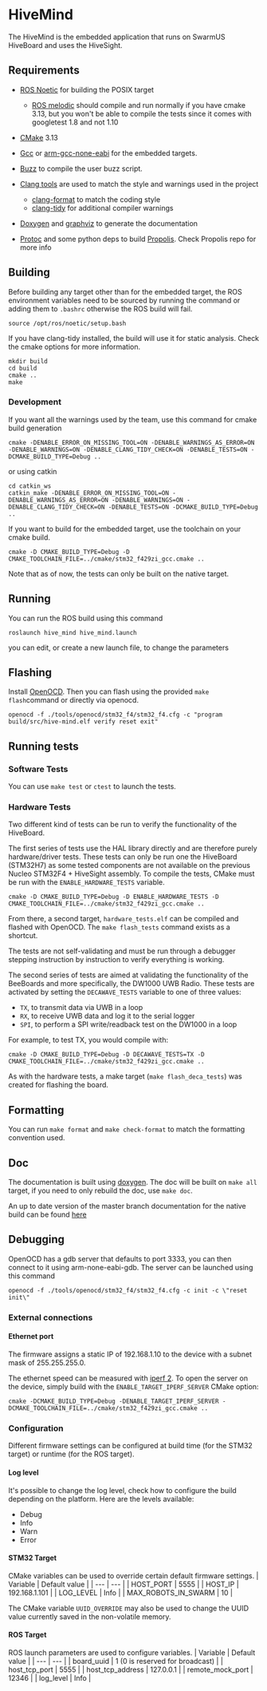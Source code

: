 # HiveMind

The HiveMind is the embedded application that runs on SwarmUS HiveBoard and uses the HiveSight.

## Requirements

* [ROS Noetic](http://wiki.ros.org/noetic/Installation/Ubuntu) for building the POSIX target
  * [ROS melodic](http://wiki.ros.org/melodic/Installation/Ubuntu) should compile and run normally if you have cmake 3.13, but you won't be able to compile the tests since it comes with googletest 1.8 and not 1.10

* [CMake](https://cmake.org/) 3.13

* [Gcc](https://gcc.gnu.org/) or [arm-gcc-none-eabi](https://developer.arm.com/tools-and-software/open-source-software/developer-tools/gnu-toolchain/gnu-rm/downloads) for the embedded targets.

* [Buzz](https://github.com/MISTLab/Buzz) to compile the user buzz script.

* [Clang tools](https://clang.llvm.org/docs/ClangTools.html) are used to match the style and warnings used in the project
    * [clang-format](https://clang.llvm.org/docs/ClangFormat.html) to match the coding style
    * [clang-tidy](https://clang.llvm.org/extra/clang-tidy/) for additional compiler warnings
* [Doxygen](https://github.com/doxygen/doxygen) and [graphviz](https://gitlab.com/graphviz/graphviz/) to generate the documentation
* [Protoc](https://developers.google.com/protocol-buffers) and some python deps to build [Propolis](https://github.com/SwarmUS/Propolis). Check Propolis repo for more info


## Building
Before building any target other than for the embedded target, the ROS environment variables need to be sourced by running the command 
or adding them to `.bashrc` otherwise the ROS build will fail.
```
source /opt/ros/noetic/setup.bash
```

If you have clang-tidy installed, the build will use it for static analysis.
Check the cmake options for more information.

```
mkdir build
cd build
cmake ..
make
```

### Development
If you want all the warnings used by the team, use this command for cmake build generation

```
cmake -DENABLE_ERROR_ON_MISSING_TOOL=ON -DENABLE_WARNINGS_AS_ERROR=ON -DENABLE_WARNINGS=ON -DENABLE_CLANG_TIDY_CHECK=ON -DENABLE_TESTS=ON -DCMAKE_BUILD_TYPE=Debug ..

```

or using catkin

```
cd catkin_ws
catkin_make -DENABLE_ERROR_ON_MISSING_TOOL=ON -DENABLE_WARNINGS_AS_ERROR=ON -DENABLE_WARNINGS=ON -DENABLE_CLANG_TIDY_CHECK=ON -DENABLE_TESTS=ON -DCMAKE_BUILD_TYPE=Debug ..

```

If you want to build for the embedded target, use the toolchain on your cmake build.

```
cmake -D CMAKE_BUILD_TYPE=Debug -D CMAKE_TOOLCHAIN_FILE=../cmake/stm32_f429zi_gcc.cmake .. 
```

Note that as of now, the tests can only be built on the native target.

## Running 
You can run the ROS build using this command

```
roslaunch hive_mind hive_mind.launch
```

you can edit, or create a new launch file, to change the parameters

## Flashing

Install [OpenOCD](http://openocd.org/). Then you can flash using the provided `make flash`command or directly via openocd.

```
openocd -f ./tools/openocd/stm32_f4/stm32_f4.cfg -c "program build/src/hive-mind.elf verify reset exit"
```

## Running tests

### Software Tests
You can use `make test` or `ctest` to launch the tests.

### Hardware Tests
Two different kind of tests can be run to verify the functionality of the HiveBoard. 

The first series of tests use the HAL library directly and are therefore purely hardware/driver tests. 
These tests can only be run one the HiveBoard (STM32H7) as some tested components are not available
on the previous Nucleo STM32F4 + HiveSight assembly. To compile the tests, CMake must be run with the
`ENABLE_HARDWARE_TESTS` variable.

```
cmake -D CMAKE_BUILD_TYPE=Debug -D ENABLE_HARDWARE_TESTS -D CMAKE_TOOLCHAIN_FILE=../cmake/stm32_f429zi_gcc.cmake .. 
```

From there, a second target, `hardware_tests.elf` can be compiled and flashed with OpenOCD. 
The `make flash_tests` command exists as a shortcut.

The tests are not self-validating and must be run through a debugger stepping instruction by instruction to
verify everything is working.

The second series of tests are aimed at validating the functionality of the BeeBoards and more specifically,
the DW1000 UWB Radio. These tests are activated by setting the `DECAWAVE_TESTS` variable to one of three
values:
* `TX`, to transmit data via UWB in a loop
* `RX`, to receive UWB data and log it to the serial logger
* `SPI`, to perform a SPI write/readback test on the DW1000 in a loop

For example, to test TX, you would compile with: 
```
cmake -D CMAKE_BUILD_TYPE=Debug -D DECAWAVE_TESTS=TX -D CMAKE_TOOLCHAIN_FILE=../cmake/stm32_f429zi_gcc.cmake .. 
```

As with the hardware tests, a make target (`make flash_deca_tests`) was created for flashing the board.

## Formatting
You can run `make format` and `make check-format` to match the formatting convention used.

## Doc
The documentation is built using [doxygen](https://github.com/doxygen/doxygen).
The doc will be built on `make all` target, if you need to only rebuild the doc, use `make doc`.

An up to date version of the master branch documentation for the native build can be found [here](https://swarmus.github.io/HiveMind/)

## Debugging
OpenOCD has a gdb server that defaults to port 3333, you can then connect to it using arm-none-eabi-gdb. The server can be launched using this command

```
openocd -f ./tools/openocd/stm32_f4/stm32_f4.cfg -c init -c \"reset init\"
```

### External connections
#### Ethernet port
The firmware assigns a static IP of 192.168.1.10 to the device with a subnet mask of 255.255.255.0.

The ethernet speed can be measured with [iperf 2](https://iperf.fr/iperf-download.php).
To open the server on the device, simply build with the `ENABLE_TARGET_IPERF_SERVER` CMake option:
```
cmake -DCMAKE_BUILD_TYPE=Debug -DENABLE_TARGET_IPERF_SERVER -DCMAKE_TOOLCHAIN_FILE=../cmake/stm32_f429zi_gcc.cmake .. 
```

### Configuration
Different firmware settings can be configured at build time (for the STM32 target) or runtime (for the ROS target).

#### Log level
It's possible to change the log level, check how to configure the build depending on the platform. Here are the levels available:

* Debug
* Info
* Warn
* Error

#### STM32 Target
CMake variables can be used to override certain default firmware settings.
| Variable  | Default value   |
| ---       | ---             |
| HOST_PORT | 5555            |
| HOST_IP   | 192.168.1.101   |
| LOG_LEVEL | Info            |
| MAX_ROBOTS_IN_SWARM | 10            |

The CMake variable `UUID_OVERRIDE` may also be used to change the UUID value currently saved in the
non-volatile memory.

#### ROS Target
ROS launch parameters are used to configure variables.
| Variable         | Default value                   |
| ---              | ---                             |
| board_uuid       | 1 (0 is reserved for broadcast) |
| host_tcp_port    | 5555                            |
| host_tcp_address | 127.0.0.1                       |
| remote_mock_port | 12346                           |
| log_level        | Info                            |

